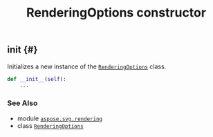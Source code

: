 ﻿---
title: RenderingOptions constructor
second_title: Aspose.SVG for Python via .NET API References
description: 
type: docs
weight: 10
url: /python-net/aspose.svg.rendering/renderingoptions/__init__/
is_root: false
---

## __init__ {#}

Initializes a new instance of the [`RenderingOptions`](/svg/python-net/aspose.svg.rendering/renderingoptions) class.



```python
def __init__(self):
    ...
```





### See Also
* module [`aspose.svg.rendering`](../../)
* class [`RenderingOptions`](/svg/python-net/aspose.svg.rendering/renderingoptions)
